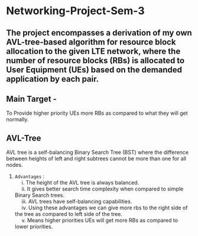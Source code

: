 # **Networking-Project-Sem-3**
## The project encompasses a derivation of my own AVL-tree-based algorithm for resource block allocation to the given LTE network, where the number of resource blocks (RBs) is allocated to User Equipment (UEs) based on the demanded application by each pair.
## Main Target - 
To Provide higher priority UEs more
RBs as compared to what they will get normally.
## AVL-Tree
AVL tree is a self-balancing Binary Search Tree (BST)
where the difference between heights of left and right subtrees
cannot be more than one for all nodes.
1) `Advantages` :<br>
  &emsp; i. The height of the AVL tree is always balanced.<br>
  &emsp; ii. It gives better search time complexity when compared to
simple Binary Search trees.<br> 
  &emsp; iii. AVL trees have self-balancing capabilities.<br>
  &emsp; iv. Using these advantages we can give more rbs to the right side of the tree as compared to left side of the tree.<br>
  &emsp; v. Means higher priorities UEs will get more RBs as compared to lower priorities.<br>
